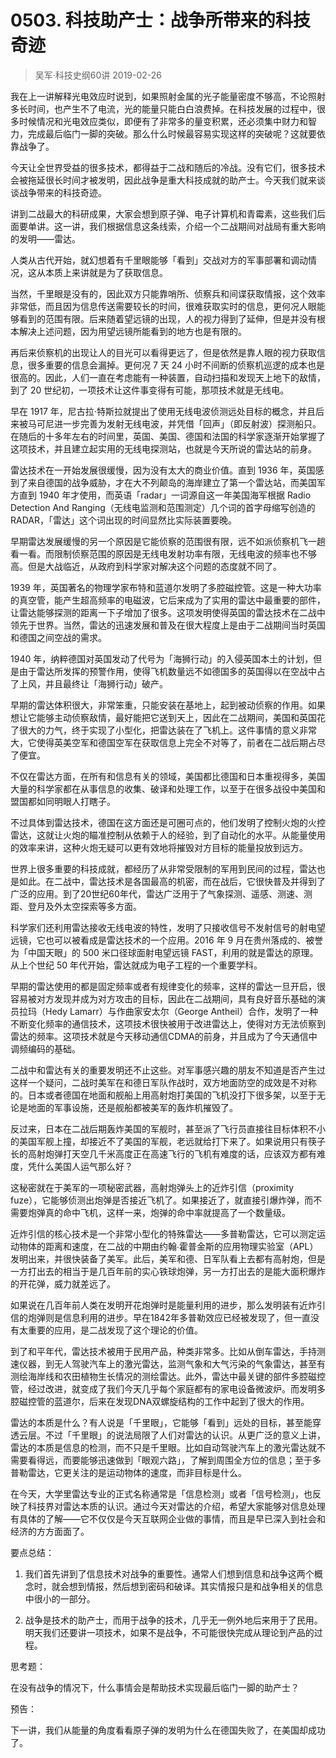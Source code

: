 # 0503. 科技助产士：战争所带来的科技奇迹
> 吴军·科技史纲60讲
2019-02-26

我在上一讲解释光电效应时说到，如果照射金属的光子能量密度不够高，不论照射多长时间，也产生不了电流，光的能量只能白白浪费掉。在科技发展的过程中，很多时候情况和光电效应类似，即便有了非常多的量变积累，还必须集中财力和智力，完成最后临门一脚的突破。那么什么时候最容易实现这样的突破呢？这就要依靠战争了。

今天让全世界受益的很多技术，都得益于二战和随后的冷战。没有它们，很多技术会被拖延很长时间才被发明，因此战争是重大科技成就的助产士。今天我们就来谈谈战争带来的科技奇迹。

讲到二战最大的科研成果，大家会想到原子弹、电子计算机和青霉素，这些我们后面要单讲。这一讲，我们根据信息这条线索，介绍一个二战期间对战局有重大影响的发明——雷达。

人类从古代开始，就幻想着有千里眼能够「看到」交战对方的军事部署和调动情况，这从本质上来讲就是为了获取信息。

当然，千里眼是没有的，因此双方只能靠哨所、侦察兵和间谍获取情报，这个效率非常低，而且因为信息传送需要较长的时间，很难获取实时的信息，更何况人眼能够看到的范围有限。后来随着望远镜的出现，人的视力得到了延伸，但是并没有根本解决上述问题，因为用望远镜所能看到的地方也是有限的。

再后来侦察机的出现让人的目光可以看得更远了，但是依然是靠人眼的视力获取信息，很多重要的信息会漏掉。更何况 7 天 24 小时不间断的侦察机巡逻的成本也是很高的。因此，人们一直在考虑能有一种装置，自动扫描和发现天上地下的敌情，到了 20 世纪初，一项技术让这件事变得有可能，那项技术就是无线电。

早在 1917 年，尼古拉·特斯拉就提出了使用无线电波侦测远处目标的概念，并且后来被马可尼进一步完善为发射无线电波，并凭借「回声」（即反射波）探测船只。在随后的十多年左右的时间里，英国、美国、德国和法国的科学家逐渐开始掌握了这项技术，并且建立起实用的无线电探测站，也就是今天所说的雷达站的前身。

雷达技术在一开始发展很缓慢，因为没有太大的商业价值。直到 1936 年，英国感到了来自德国的战争威胁，才在大不列颠岛的海岸建立了第一个雷达站，而美国军方直到 1940 年才使用，而英语「radar」一词源自这一年美国海军根据 Radio Detection And Ranging（无线电监测和范围测定）几个词的首字母缩写创造的 RADAR，「雷达」这个词出现的时间显然比实际装置要晚。

早期雷达发展缓慢的另一个原因是它能侦察的范围很有限，远不如派侦察机飞一趟看一看。而限制侦察范围的原因是无线电发射功率有限，无线电波的频率也不够高。但是大战临近，从政府到科学家对解决这个问题的态度就不同了。

1939 年，英国著名的物理学家布特和蓝道尔发明了多腔磁控管。这是一种大功率的真空管，能产生超高频率的电磁波，它后来成为了实用的雷达中最重要的部件，让雷达能够探测的距离一下子增加了很多。这项发明使得英国的雷达技术在二战中领先于世界。当然，雷达的迅速发展和普及在很大程度上是由于二战期间当时英国和德国之间空战的需求。

1940 年，纳粹德国对英国发动了代号为「海狮行动」的入侵英国本土的计划，但是由于雷达所发挥的预警作用，使得飞机数量远不如德国多的英国得以在空战中占了上风，并且最终让「海狮行动」破产。

早期的雷达体积很大，非常笨重，只能安装在基地上，起到被动侦察的作用。如果想让它能够主动侦察敌情，最好能把它送到天上，因此在二战期间，美国和英国花了很大的力气，终于实现了小型化，把雷达装在了飞机上。这件事情的意义非常大，它使得英美空军和德国空军在获取信息上完全不对等了，前者在二战后期占尽了便宜。

不仅在雷达方面，在所有和信息有关的领域，美国都比德国和日本重视得多，美国大量的科学家都在从事信息的收集、破译和处理工作，以至于在很多战役中美国和盟国都如同明眼人打瞎子。

不过具体到雷达技术，德国在这方面还是可圈可点的，他们发明了控制火炮的火控雷达，这就让火炮的瞄准控制从依赖于人的经验，到了自动化的水平。从能量使用的效率来讲，这种火炮无疑可以更有效地将摧毁对方目标的能量投放到远方。

世界上很多重要的科技成就，都经历了从非常受限制的军用到民间的过程，雷达也是如此。在二战中，雷达技术是各国最高的机密，而在战后，它很快普及并得到了广泛的应用。到了20世纪60年代，雷达广泛用于了气象探测、遥感、测速、测距、登月及外太空探索等多方面。

科学家们还利用雷达接收无线电波的特性，发明了只接收信号不发射信号的射电望远镜，它也可以被看成是雷达技术的一个应用。2016 年 9 月在贵州落成的、被誉为「中国天眼」的 500 米口径球面射电望远镜 FAST，利用的就是雷达的原理。从上个世纪 50 年代开始，雷达就成为电子工程的一个重要学科。

早期的雷达使用的都是固定频率或者有规律变化的频率，这样的雷达一旦开启，很容易被对方发现并成为对方攻击的目标，因此在二战期间，具有良好音乐基础的演员拉玛（Hedy Lamarr）与作曲家安太尔（George Antheil）合作，发明了一种不断变化频率的通信技术，这项技术很快被用于改进雷达上，使得对方无法侦察到雷达的频率。这项技术就是今天移动通信CDMA的前身，并且成为了今天通信中调频编码的基础。

二战中和雷达有关的重要发明还不止这些。对军事感兴趣的朋友不知道是否产生过这样一个疑问，二战时美军在和德日军队作战时，双方地面防空的成效是不对称的。日本或者德国在地面和舰船上用高射炮打美国的飞机没打下很多架，以至于无论是地面的军事设施，还是舰船都被美军的轰炸机摧毁了。

反过来，日本在二战后期轰炸美国的军舰时，甚至派了飞行员直接往目标体积不小的美国军舰上撞，却接近不了美国的军舰，老远就给打下来了。如果说用只有筷子长的高射炮弹打天空几千米高度正在高速飞行的飞机有难度的话，应该双方都有难度，凭什么美国人运气那么好？

这秘密就在于美军的一项秘密武器，高射炮弹头上的近炸引信（proximity fuze），它能够侦测出炮弹是否接近飞机了。如果接近了，就直接引爆炸弹，而不需要炮弹真的命中飞机，这样一来，炮弹的命中率就提高了一个数量级。

近炸引信的核心技术是一个非常小型化的特殊雷达——多普勒雷达，它可以测定运动物体的距离和速度，在二战的中期由约翰∙霍普金斯的应用物理实验室（APL）发明出来，并很快装备了美军。此后，美军和德、日军队看上去都有高射炮，但是一方打出去的相当于是几百年前的实心铁球炮弹，另一方打出去的是能大面积爆炸的开花弹，威力就差远了。

如果说在几百年前人类在发明开花炮弹时是能量利用的进步，那么发明装有近炸引信的炮弹则是信息利用的进步。早在1842年多普勒效应已经被发现了，但一直没有太重要的应用，是二战发现了这个理论的价值。

到了和平年代，雷达技术被用于民用产品，种类非常多。比如从倒车雷达，手持测速仪器，到无人驾驶汽车上的激光雷达，监测气象和大气污染的气象雷达，甚至有测绘海岸线和农田植物生长情况的测绘雷达。此外，雷达中最关键的部件多腔磁控管，经过改进，就变成了我们今天几乎每个家庭都有的家电设备微波炉。而发明多腔磁控管的蓝道尔，后来在发现DNA双螺旋结构的工作中起到了很大的作用。

雷达的本质是什么？有人说是「千里眼」，它能够「看到」远处的目标，甚至能穿透云层。不过「千里眼」的说法局限了人们对雷达的认识。从更广泛的意义上讲，雷达的本质是信息的检测，而不只是千里眼。比如自动驾驶汽车上的激光雷达就不需要看得远，而要能够迅速做到「眼观六路」，了解到周围全方位的信息；至于多普勒雷达，它更关注的是运动物体的速度，而非目标是什么。

在今天，大学里雷达专业的正式名称通常是「信息检测」或者「信号检测」，也反映了科技界对雷达本质的认识。通过今天对雷达的介绍，希望大家能够对信息处理有具体的了解——它不仅仅是今天互联网企业做的事情，而且是早已深入到社会和经济的方方面面了。

要点总结：

1. 我们首先讲到了信息技术对战争的重要性。通常人们想到信息和战争这两个概念时，就会想到情报，然后想到密码和破译。其实情报只是和战争相关的信息中很小的一部分。

2. 战争是技术的助产士，而用于战争的技术，几乎无一例外地后来用于了民用。明天我们还要讲一项技术，如果不是战争，不可能很快完成从理论到产品的过程。

思考题：

在没有战争的情况下，什么事情会是帮助技术实现最后临门一脚的助产士？

预告：

下一讲，我们从能量的角度看看原子弹的发明为什么在德国失败了，在美国却成功了。

